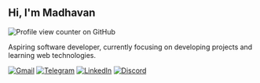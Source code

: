 ## Hi, I'm Madhavan
![Profile view counter on GitHub](https://komarev.com/ghpvc/?username=astrohexdev&color=green)

Aspiring software developer, currently focusing on developing projects and learning web technologies.

[![Gmail](https://img.shields.io/badge/Gmail-E53935?style=for-the-badge&logo=gmail&logoColor=white)](mailto:madhavan4253@gmail.com)
[![Telegram](https://img.shields.io/badge/Telegram-2CA5E0?style=for-the-badge&logo=telegram&logoColor=white)](tg://madhavanmi)
[![LinkedIn](https://img.shields.io/badge/LinkedIn-00A862?style=for-the-badge&logo=maildotru&logoColor=white)](https://linkedin.com/in/madhavan-dev)
[![Discord](https://img.shields.io/badge/Discord-5865F2?style=for-the-badge&logo=discord&logoColor=white)](https://discord.com/users/userid/1195338866014568508)





          












<!--
<p align="center">
  <img src="https://raw.githubusercontent.com/astrohexdev/my-assets/refs/heads/Main/pro/pro-3.gif" width="500" height="500"> 
</p>
-->
